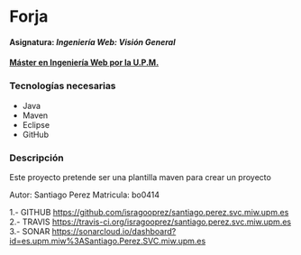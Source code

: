 # Forja
#### Asignatura: *Ingeniería Web: Visión General*
#### [Máster en Ingeniería Web por la U.P.M.](http://miw.etsisi.upm.es)

### Tecnologías necesarias
* Java
* Maven
* Eclipse
* GitHub

### Descripción
Este proyecto pretende ser una plantilla maven para crear un proyecto

Autor: Santiago Perez
Matricula: bo0414

1.- GITHUB https://github.com/isragooprez/santiago.perez.svc.miw.upm.es
2.- TRAVIS https://travis-ci.org/isragooprez/santiago.perez.svc.miw.upm.es
3.- SONAR  https://sonarcloud.io/dashboard?id=es.upm.miw%3ASantiago.Perez.SVC.miw.upm.es



